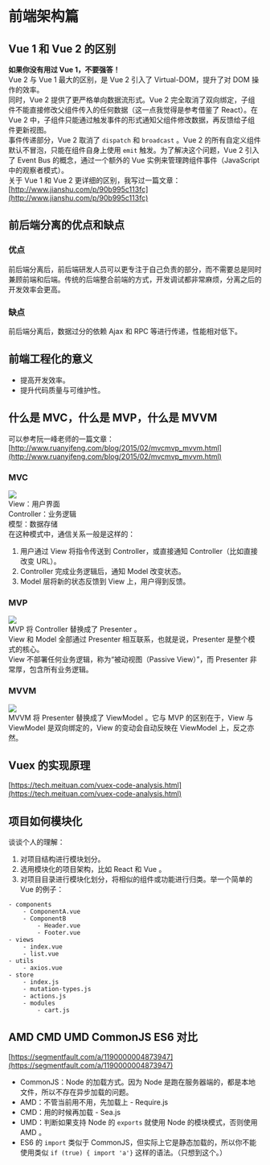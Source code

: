 # 前端架构篇

## Vue 1 和 Vue 2 的区别

**如果你没有用过 Vue 1，不要强答！**  
Vue 2 与 Vue 1 最大的区别，是 Vue 2 引入了 Virtual-DOM，提升了对 DOM 操作的效率。  
同时，Vue 2 提供了更严格单向数据流形式。Vue 2 完全取消了双向绑定，子组件不能直接修改父组件传入的任何数据（这一点我觉得是参考借鉴了 React）。在 Vue 2 中，子组件只能通过触发事件的形式通知父组件修改数据，再反馈给子组件更新视图。  
事件传递部分，Vue 2 取消了 `dispatch` 和 `broadcast` 。Vue 2 的所有自定义组件默认不冒泡，只能在组件自身上使用 `emit` 触发。为了解决这个问题，Vue 2 引入了 Event Bus 的概念，通过一个额外的 Vue 实例来管理跨组件事件（JavaScript 中的观察者模式）。  
关于 Vue 1 和 Vue 2 更详细的区别，我写过一篇文章：[http://www.jianshu.com/p/90b995c113fc](http://www.jianshu.com/p/90b995c113fc)

## 前后端分离的优点和缺点

### 优点

前后端分离后，前后端研发人员可以更专注于自己负责的部分，而不需要总是同时兼顾前端和后端。传统的后端整合前端的方式，开发调试都非常麻烦，分离之后的开发效率会更高。

### 缺点

前后端分离后，数据过分的依赖 Ajax 和 RPC 等进行传递，性能相对低下。

## 前端工程化的意义

- 提高开发效率。
- 提升代码质量与可维护性。

## 什么是 MVC，什么是 MVP，什么是 MVVM

可以参考阮一峰老师的一篇文章：[http://www.ruanyifeng.com/blog/2015/02/mvcmvp_mvvm.html](http://www.ruanyifeng.com/blog/2015/02/mvcmvp_mvvm.html)

### MVC

![](../assets/mvc.png)  
View：用户界面  
Controller：业务逻辑  
模型：数据存储  
在这种模式中，通信关系一般是这样的：

1. 用户通过 View 将指令传送到 Controller，或直接通知 Controller（比如直接改变 URL）。
2. Controller 完成业务逻辑后，通知 Model 改变状态。
3. Model 层将新的状态反馈到 View 上，用户得到反馈。

### MVP

![](../assets/mvp.png)  
MVP 将 Controller 替换成了 Presenter 。  
View 和 Model 全部通过 Presenter 相互联系，也就是说，Presenter 是整个模式的核心。  
View 不部署任何业务逻辑，称为“被动视图（Passive View）”，而 Presenter 非常厚，包含所有业务逻辑。

### MVVM

![](../assets/mvvm.png)  
MVVM 将 Presenter 替换成了 ViewModel 。它与 MVP 的区别在于，View 与 ViewModel 是双向绑定的，View 的变动会自动反映在 ViewModel 上，反之亦然。

## Vuex 的实现原理

[https://tech.meituan.com/vuex-code-analysis.html](https://tech.meituan.com/vuex-code-analysis.html)

## 项目如何模块化

谈谈个人的理解：

1. 对项目结构进行模块划分。
2. 选用模块化的项目架构，比如 React 和 Vue 。
3. 对项目目录进行模块化划分，将相似的组件或功能进行归类。举一个简单的 Vue 的例子：

```text
- components
    - ComponentA.vue
    - ComponentB
        - Header.vue
        - Footer.vue
- views
    - index.vue
    - list.vue
- utils
    - axios.vue
- store
    - index.js
    - mutation-types.js
    - actions.js
    - modules
        - cart.js
```

## AMD CMD UMD CommonJS ES6 对比

[https://segmentfault.com/a/1190000004873947](https://segmentfault.com/a/1190000004873947)

- CommonJS：Node 的加载方式。因为 Node 是跑在服务器端的，都是本地文件，所以不存在异步加载的问题。
- AMD：不管当前用不用，先加载上 - Require.js
- CMD：用的时候再加载 - Sea.js
- UMD：判断如果支持 Node 的 `exports` 就使用 Node 的模块模式，否则使用 AMD 。
- ES6 的 `import` 类似于 CommonJS，但实际上它是静态加载的，所以你不能使用类似 `if (true) { import 'a'}` 这样的语法。（只想到这个。）
